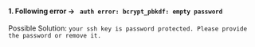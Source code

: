 #### 1. Following error -> ` auth error: bcrypt_pbkdf: empty password`
Possible Solution: `your ssh key is password protected. Please provide the password or remove it.`
